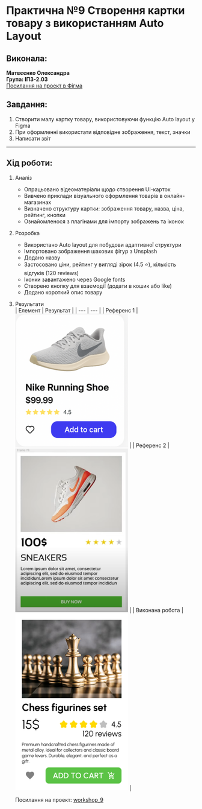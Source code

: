 # Практична №9 Створення картки товару з використанням Auto Layout

## Виконала:  
**Матвєєнко Олександра**  
**Група: ІПЗ-2.03**  
[Посилання на проект в Фігма](https://www.figma.com/design/tmD8Y1KGfjYPDWC62aJ7qK/workshop_9?node-id=0-1&t=tq8AE5fiO0aIkGUz-1)

## Завдання:
1. Створити малу картку товару, використовуючи функцію Auto layout у Figma
2. При оформленні використати відповідне зображення, текст, значки
3. Написати звіт

---

## Хід роботи:
1. Аналіз
    - Опрацьовано відеоматеріали щодо створення UI-карток
    - Вивчено приклади візуального оформлення товарів в онлайн-магазинах
    - Визначено структуру картки: зображення товару, назва, ціна, рейтинг, кнопки
    - Ознайомленося з плагінами для імпорту зображень та іконок
2. Розробка
    - Використано Auto layout для побудови адаптивної структури
    - Імпортовано зображення шахових фігур з Unsplash
    - Додано назву
    - Застосовано ціни, рейтинг у вигляді зірок (4.5 ⭐), кількість відгуків (120 reviews)
    - Іконки завантажено через Google fonts
    - Створено кнопку для взаємодії (додати в кошик або like)
    - Додано короткий опис товару
3. Результати  
    | Елемент | Результат |
    | --- | --- |
    | Референс 1 | <img src="images/Ref1.png" width="300px" /> |
    | Референс 2 | <img src="images/Ref2.png" width="300px" /> |
    | Виконана робота | <img src="images/Finished.png" width="300px" /> |

    Посилання на проект: [workshop_9](https://www.figma.com/design/tmD8Y1KGfjYPDWC62aJ7qK/workshop_9?node-id=0-1&t=tq8AE5fiO0aIkGUz-1)